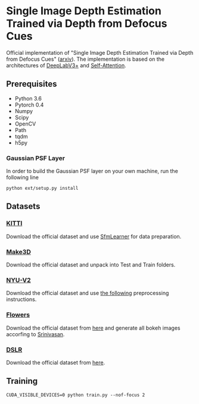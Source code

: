 # Single Image Depth Estimation Trained via Depth from Defocus Cues
Official implementation of "Single Image Depth Estimation Trained via Depth from Defocus Cues" ([arxiv](https://arxiv.org/)).
The implementation is based on the architectures of [DeepLabV3+](https://github.com/jfzhang95/pytorch-deeplab-xception) and [Self-Attention](https://github.com/heykeetae/Self-Attention-GAN).

## Prerequisites
- Python 3.6
- Pytorch 0.4
- Numpy
- Scipy
- OpenCV
- Path
- tqdm
- h5py
### Gaussian PSF Layer
In order to build the Gaussian PSF layer on your own machine, run the following line
```
python ext/setup.py install
```

## Datasets
### [KITTI](http://www.cvlibs.net/datasets/kitti/index.php)
Download the official dataset and use [SfmLearner](https://github.com/ClementPinard/SfmLearner-Pytorch) for data preparation.

### [Make3D](http://make3d.cs.cornell.edu/data.html)
Download the official dataset and unpack into Test and Train folders.

### [NYU-V2](https://cs.nyu.edu/~silberman/datasets/nyu_depth_v2.html)
Download the official dataset and use [the following](https://github.com/janivanecky/Depth-Estimation/tree/master/dataset) preprocessing instructions.

### [Flowers](https://github.com/google/aperture_supervision)
Download the official dataset from [here](https://people.eecs.berkeley.edu/~pratul/) and generate all bokeh images accorfing to [Srinivasan](https://github.com/google/aperture_supervision).

### [DSLR](https://github.com/marcelampc/d3net_depth_estimation)
Download the official dataset from [here](https://github.com/marcelampc/d3net_depth_estimation/tree/master/dfd_datasets).

## Training
```
CUDA_VISIBLE_DEVICES=0 python train.py --nof-focus 2
```

